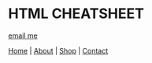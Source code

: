 # HTML CHEATSHEET


<a href="mailto:email">email me</a>

<nav>
  <a href="/html/">Home</a> |
  <a href="/css/">About</a> |
  <a href="/js/">Shop</a> |
  <a href="/python/">Contact</a>
</nav>